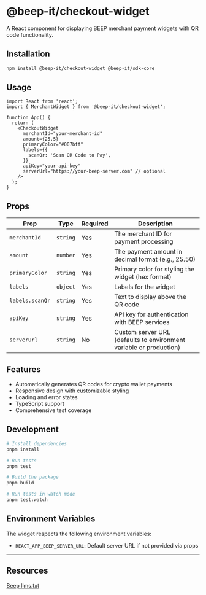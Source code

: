 # @beep-it/checkout-widget

A React component for displaying BEEP merchant payment widgets with QR code functionality.

## Installation

```bash
npm install @beep-it/checkout-widget @beep-it/sdk-core
```

## Usage

```tsx
import React from 'react';
import { MerchantWidget } from '@beep-it/checkout-widget';

function App() {
  return (
    <CheckoutWidget
      merchantId="your-merchant-id"
      amount={25.5}
      primaryColor="#007bff"
      labels={{
        scanQr: 'Scan QR Code to Pay',
      }}
      apiKey="your-api-key"
      serverUrl="https://your-beep-server.com" // optional
    />
  );
}
```

## Props

| Prop            | Type     | Required | Description                                                        |
| --------------- | -------- | -------- | ------------------------------------------------------------------ |
| `merchantId`    | `string` | Yes      | The merchant ID for payment processing                             |
| `amount`        | `number` | Yes      | The payment amount in decimal format (e.g., 25.50)                 |
| `primaryColor`  | `string` | Yes      | Primary color for styling the widget (hex format)                  |
| `labels`        | `object` | Yes      | Labels for the widget                                              |
| `labels.scanQr` | `string` | Yes      | Text to display above the QR code                                  |
| `apiKey`        | `string` | Yes      | API key for authentication with BEEP services                      |
| `serverUrl`     | `string` | No       | Custom server URL (defaults to environment variable or production) |

## Features

- Automatically generates QR codes for crypto wallet payments
- Responsive design with customizable styling
- Loading and error states
- TypeScript support
- Comprehensive test coverage

## Development

```bash
# Install dependencies
pnpm install

# Run tests
pnpm test

# Build the package
pnpm build

# Run tests in watch mode
pnpm test:watch
```

## Environment Variables

The widget respects the following environment variables:

- `REACT_APP_BEEP_SERVER_URL`: Default server URL if not provided via props

---

## Resources

[Beep llms.txt](https://www.justbeep.it/llms.txt)
